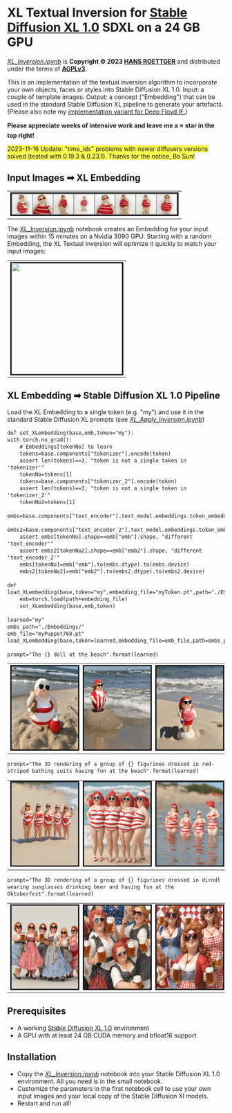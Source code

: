 # XL Textual Inversion for [Stable Diffusion XL 1.0](https://huggingface.co/stabilityai/stable-diffusion-xl-base-1.0) SDXL on a 24 GB GPU
[*XL_Inversion.ipynb*](./XL_Inversion.ipynb) is **Copyright © 2023 [HANS ROETTGER](mailto:oss.roettger@posteo.org)** and distributed under the terms of **[AGPLv3](https://www.gnu.org/licenses/agpl-3.0.html)**.  

This is an implementation of the textual inversion algorithm to incorporate your own objects, faces or styles into Stable Diffusion XL 1.0.
Input: a couple of template images. Output: a concept ("Embedding") that can be used in the standard Stable Diffusion XL pipeline to generate your artefacts. (Please also note my [implementation variant for Deep Floyd IF.](https://github.com/oss-roettger/T5-Textual-Inversion))

**Please appreciate weeks of intensive work and leave me a ⭐ star in the top right!**

<span style="background-color: #FFFF50">2023-11-16 Update: "time_ids" problems with newer diffusers versions solved (tested with 0.19.3 & 0.23.1). Thanks for the notice, Bo Sun!</span>


## Input Images ➡ XL Embedding

<table style="width: 100%">
<tr>
    <td colspan=2><img src="./Samples/input.png" alt="" width=384 border=3></img></td>
    </tr>
</table>

The [XL_Inversion.ipynb](./XL_Inversion.ipynb) notebook creates an Embedding for your input images within 15 minutes on a Nvidia 3090 GPU. Starting with a random Embedding, the XL Textual Inversion will optimize it quickly to match your input images:  


<table style="width: 100%">
<tr>
    <td colspan=2><img src="./Samples/myPuppet768.gif" alt="" height=256 width=256 border=3></img></td>
    </tr>
</table>


## XL Embedding ➡ Stable Diffusion XL 1.0 Pipeline
Load the XL Embedding to a single token (e.g. "my") and use it in the standard Stable Diffusion XL prompts (see [*XL_Apply_Inversion.ipynb*](./XL_Apply_Inversion.ipynb))  

    def set_XLembedding(base,emb,token="my"):
    with torch.no_grad():            
        # Embeddings[tokenNo] to learn
        tokens=base.components["tokenizer"].encode(token)
        assert len(tokens)==3, "token is not a single token in 'tokenizer'"
        tokenNo=tokens[1]
        tokens=base.components["tokenizer_2"].encode(token)
        assert len(tokens)==3, "token is not a single token in 'tokenizer_2'"
        tokenNo2=tokens[1]
        embs=base.components["text_encoder"].text_model.embeddings.token_embedding.weight
        embs2=base.components["text_encoder_2"].text_model.embeddings.token_embedding.weight
        assert embs[tokenNo].shape==emb["emb"].shape, "different 'text_encoder'"
        assert embs2[tokenNo2].shape==emb["emb2"].shape, "different 'text_encoder_2'"
        embs[tokenNo]=emb["emb"].to(embs.dtype).to(embs.device)
        embs2[tokenNo2]=emb["emb2"].to(embs2.dtype).to(embs2.device)

    def load_XLembedding(base,token="my",embedding_file="myToken.pt",path="./Embeddings/"):
        emb=torch.load(path+embedding_file)
        set_XLembedding(base,emb,token)  
    
    learned="my"
    embs_path="./Embeddings/"
    emb_file="myPuppet768.pt"
    load_XLembedding(base,token=learned,embedding_file=emb_file,path=embs_path)
    
    prompt="The {} doll at the beach".format(learned)

<table style="width: 100%">
<tr>
    <td colspan=2><img src="./Samples/20.png" alt="" height=192 width=192 border=3></img></td>
    <td colspan=2><img src="./Samples/30.png" alt="" height=192 width=192 border=3></img></td>
    <td colspan=2><img src="./Samples/40.png" alt="" height=192 width=192 border=3></img></td>
    </tr>
</table>

    prompt="The 3D rendering of a group of {} figurines dressed in red-striped bathing suits having fun at the beach".format(learned)


<table style="width: 100%">
<tr>
    <td colspan=2><img src="./Samples/1.png" alt="" height=192 width=192 border=3></img></td>
    <td colspan=2><img src="./Samples/8.png" alt="" height=192 width=192 border=3></img></td>
    <td colspan=2><img src="./Samples/9.png" alt="" height=192 width=192 border=3></img></td>
    </tr>
</table>

    prompt="The 3D rendering of a group of {} figurines dressed in dirndl wearing sunglasses drinking beer and having fun at the Oktoberfest".format(learned)

<table style="width: 100%">
<tr>
    <td colspan=2><img src="./Samples/45.png" alt="" height=192 width=192 border=3></img></td>
    <td colspan=2><img src="./Samples/75.png" alt="" height=192 width=192 border=3></img></td>
    <td colspan=2><img src="./Samples/90.png" alt="" height=192 width=192 border=3></img></td>
    </tr>
</table>

    

## Prerequisites
* A working  [Stable Diffusion XL 1.0](https://huggingface.co/stabilityai/stable-diffusion-xl-base-1.0) environment
* A GPU with at least 24 GB CUDA memory and bfloat16 support

## Installation
* Copy the [*XL_Inversion.ipynb*](./XL_Inversion.ipynb) notebook into your Stable Diffusion XL 1.0 environment. All you need is in the small notebook.
* Customize the parameters in the first notebook cell to use your own input images and your local copy of the Stable Diffusion Xl models.
* Restart and run all!
